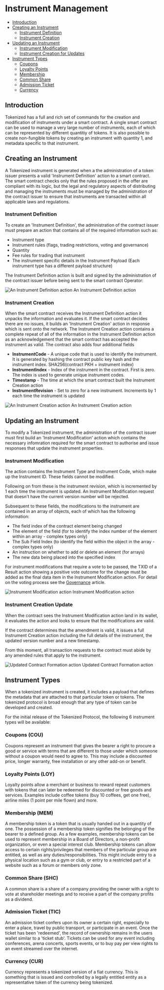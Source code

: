 # Instrument Management

- [Introduction](#introduction)
- [Creating an Instrument](#instrument-create)
  - [Instrument Definition](#instrument-definition)
  - [Instrument Creation](#instrument-creation)
- [Updating an Instrument](#instrument-update)
  - [Instrument Modification](#instrument-modification)
  - [Instrument Creation for Updates](#instrument-creation-update)
- [Instrument Types](#instrument-types)
  - [Coupons](#coupons)
  - [Loyalty Points](#loyalty-points)
  - [Membership](#membership)
  - [Common Share](#common-share)
  - [Admission Ticket](#admission-ticket)
  - [Currency](#currency)

<a name="introduction"></a>

## Introduction

Tokenized has a full and rich set of commands for the creation and modification of instruments under a smart contract. A single smart contract can be used to manage a very large number of instruments, each of which can be represented by different quantitiy of tokens. It is also possible to create non-fungible tokens by creating an instrument with quantity 1, and metadata specific to that instrument.

<a name="instrument-create"></a>

## Creating an Instrument

A Tokenized instrument is generated when a the administration of a token issuer presents a valid 'Instrument Definition' action to a smart contract. The smart contract checks only that the rules proposed in the offer are compliant with its logic, but the legal and regulatory aspects of distributing and managing the instruments must be managed by the administration of the contract issuer to ensure that instruments are transacted within all applicable laws and regulations.

<a name="instrument-definition"></a>

### Instrument Definition

To create an 'Instrument Definition', the administration of the contract issuer must prepare an action that contains all of the required information such as:

- Instrument type
- Instrument rules (flags, trading restrictions, voting and governance)
- Quantity
- Fee rules for trading that instrument
- The instrument specific details in the Instrument Payload (Each instrument type has a different payload structure)

The Instrument Definition action is built and signed by the administration of the contract issuer before being sent to the smart contract Operator:

![An Instrument Definition action](https://raw.githubusercontent.com/tokenized/docs/master/images/instrument-definition-action.svg?sanitize=true)
<span name="image-label">An Instrument Definition action</span>

<a name="instrument-creation"></a>

### Instrument Creation

When the smart contract receives the Instrument Definition action it unpacks the information and evaluates it. If the smart contract decides there are no issues, it builds an 'Instrument Creation' action in response which is sent onto the network. The Instrument Creation action contains a complete repeat of all of the information in the Instrument Definition action as an acknowledgement that the smart contract has accepted the instrument as valid.
The contract also adds four additional fields

- **InstrumentCode** - A unique code that is used to identify the instrument. It is generated by hashing the contract public key hash and the instrument index. SHA256(contract PKH + instrument index)
- **InstrumentIndex** - Index of the instrument in the contract. First is zero. The index is used to generate unique instrument codes.
- **Timestamp** - The time at which the smart contract built the Instrument Creation action
- **InstrumentRevision** - Set to zero for a new instrument. Increments by 1 each time the instrument is updated

![An Instrument Creation action](https://raw.githubusercontent.com/tokenized/docs/master/images/instrument-creation-action.svg?sanitize=true)
<span name="image-label">An Instrument Creation action</span>

<a name="instrument-update"></a>

## Updating an Instrument

To modify a Tokenized instrument, the administration of the contract issuer must first build an 'Instrument Modification' action which contains the necessary infomration required for the smart contract to authorise and issue responses that update the instrument properties.

<a name="instrument-modification"></a>

### Instrument Modification

The action contains the Instrument Type and Instrument Code, which make up the Instrument ID. These fields cannot be modified.

Following on from these is the instrument revision, which is incremented by 1 each time the instrument is updated. An Instrument Modification request that doesn't have the current version number will be rejected.

Subsequent to these fields, the modifications to the instrument are contained in an array of objects, each of which has the following information:

- The field index of the contract element being changed
- The element of the field (for to identify the index number of the element within an array - complex types only)
- The Sub Field Index (to identify the field within the object in the array - complex types only)
- An instruction on whether to add or delete an element (for arrays)
- The new data being placed into the specified index

For instrument modifications that require a vote to be passed, the TXID of a Result action showing a positive vote outcome for the change must be added as the final data item in the Instrument Modification action. For detail on the voting process see the [Governance](governance) article.

![Instrument Modification action](https://raw.githubusercontent.com/tokenized/docs/master/images/instrument-modification-action.svg?sanitize=true)
<span name="image-label">Instrument Modification action</span>

<a name="instrument-creation-update"></a>

### Instrument Creation Update

When the contract sees the Instrument Modification action land in its wallet, it evaluates the action and looks to ensure that the modifications are valid.

If the contract determines that the amendment is valid, it issues a full Instrument Creation action including the full details of the instrument, the updated version number and a new timestamp.

From this moment, all transaction requests to the contract must abide by any amended rules that apply to the instrument.

![Updated Contract Formation action](https://raw.githubusercontent.com/tokenized/docs/master/images/instrument-creation-action-amendment.svg?sanitize=true)
<span name="image-label">Updated Contract Formation action</span>

<a name="instrument-types"></a>

## Instrument Types

When a tokenized instrument is created, it includes a payload that defines the metadata that are attached to that particular token or tokens. The tokenized protocol is broad enough that any type of token can be developed and created.

For the initial release of the Tokenized Protocol, the following 6 instrument types will be available:

<a name="coupons"></a>

### Coupons (COU)

Coupons represent an instrument that gives the bearer a right to procure a good or service with terms that are different to those under which someone without a coupon would need to agree to. This may include a discounted price, longer warranty, free installation or any other add-on or benefit.

<a name="loyalty-points"></a>

### Loyalty Points (LOY)

Loyalty points allow a merchant or business to reward repeat customers with tokens that can later be redeemed for discounted or free goods and services. Examples include coffee tokens (buy 10 coffees, get one free), airline miles (1 point per mile flown) and more.

<a name="membership"></a>

### Membership (MEM)

A membership token is a token that is usually handed out in a quantity of one. The possession of a membership token signifies the belonging of the bearer to a defined group. As a few examples, membership tokens can be used to represent membership in a Board of Directors, a non-profit organization, or even a special interest club. Membership tokens can allow access to certain rights/privileges that members of the particular group are entitled, as well as any duties/responsibilities. This might include entry to a physical location such as a gym or club, or entry to a restricted part of a website such as a forum or members only zone.

<a name="common-share"></a>

### Common Share (SHC)

A common share is a share of a company providing the owner with a right to vote at shareholder meetings and to receive a part of the company profits as a dividend.

<a name="admission-ticket"></a>

### Admission Ticket (TIC)

An admission ticket confers upon its owner a certain right, especially to enter a place, travel by public transport, or participate in an event. Once the ticket has been 'redeemed', the record of ownership remains in the users wallet similar to a 'ticket stub'. Tickets can be used for any event including conferences, arena concerts, sports events, or to buy pay per view rights to an event streamed over the internet.

<a name="currency"></a>

### Currency (CUR)

Currency represents a tokenized version of a fiat currency. This is something that is issued and controlled by a legally entitled entity as a representative token of the currency being tokenized.
